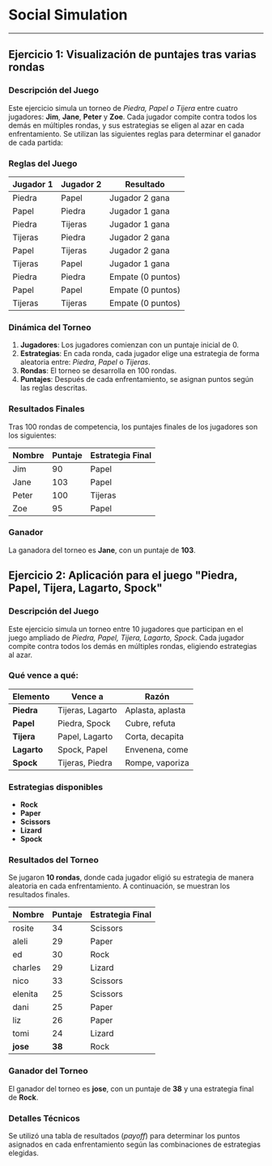 # Social Simulation
---
## Ejercicio 1: Visualización de puntajes tras varias rondas

### Descripción del Juego
Este ejercicio simula un torneo de *Piedra, Papel o Tijera* entre cuatro jugadores: **Jim**, **Jane**, **Peter** y **Zoe**. Cada jugador compite contra todos los demás en múltiples rondas, y sus estrategias se eligen al azar en cada enfrentamiento. Se utilizan las siguientes reglas para determinar el ganador de cada partida:

### Reglas del Juego
| Jugador 1   | Jugador 2   | Resultado        |
|-------------|-------------|------------------|
| Piedra      | Papel       | Jugador 2 gana   |
| Papel       | Piedra      | Jugador 1 gana   |
| Piedra      | Tijeras     | Jugador 1 gana   |
| Tijeras     | Piedra      | Jugador 2 gana   |
| Papel       | Tijeras     | Jugador 2 gana   |
| Tijeras     | Papel       | Jugador 1 gana   |
| Piedra      | Piedra      | Empate (0 puntos) |
| Papel       | Papel       | Empate (0 puntos) |
| Tijeras     | Tijeras     | Empate (0 puntos) |

### Dinámica del Torneo
1. **Jugadores**: Los jugadores comienzan con un puntaje inicial de 0.
2. **Estrategias**: En cada ronda, cada jugador elige una estrategia de forma aleatoria entre: *Piedra*, *Papel* o *Tijeras*.
3. **Rondas**: El torneo se desarrolla en 100 rondas.
4. **Puntajes**: Después de cada enfrentamiento, se asignan puntos según las reglas descritas.

### Resultados Finales
Tras 100 rondas de competencia, los puntajes finales de los jugadores son los siguientes:

| Nombre   | Puntaje | Estrategia Final |
|----------|---------|------------------|
| Jim      | 90      | Papel            |
| Jane     | 103     | Papel            |
| Peter    | 100     | Tijeras          |
| Zoe      | 95      | Papel            |

### Ganador
La ganadora del torneo es **Jane**, con un puntaje de **103**.

## Ejercicio 2: Aplicación para el juego "Piedra, Papel, Tijera, Lagarto, Spock"

### Descripción del Juego
Este ejercicio simula un torneo entre 10 jugadores que participan en el juego ampliado de *Piedra, Papel, Tijera, Lagarto, Spock*. Cada jugador compite contra todos los demás en múltiples rondas, eligiendo estrategias al azar.

### Qué vence a qué:
| Elemento      | Vence a                  | Razón                  |
|---------------|--------------------------|------------------------|
| **Piedra**    | Tijeras, Lagarto         | Aplasta, aplasta       |
| **Papel**     | Piedra, Spock            | Cubre, refuta          |
| **Tijera**    | Papel, Lagarto           | Corta, decapita        |
| **Lagarto**   | Spock, Papel             | Envenena, come         |
| **Spock**     | Tijeras, Piedra          | Rompe, vaporiza        |

### Estrategias disponibles
- **Rock**
- **Paper**
- **Scissors**
- **Lizard**
- **Spock**

### Resultados del Torneo
Se jugaron **10 rondas**, donde cada jugador eligió su estrategia de manera aleatoria en cada enfrentamiento. A continuación, se muestran los resultados finales.

| Nombre     | Puntaje | Estrategia Final |
|------------|---------|------------------|
| rosite     | 34      | Scissors         |
| aleli      | 29      | Paper            |
| ed         | 30      | Rock             |
| charles    | 29      | Lizard           |
| nico       | 33      | Scissors         |
| elenita    | 25      | Scissors         |
| dani       | 25      | Paper            |
| liz        | 26      | Paper            |
| tomi       | 24      | Lizard           |
| **jose**   | **38**  | Rock             |

### Ganador del Torneo
El ganador del torneo es **jose**, con un puntaje de **38** y una estrategia final de **Rock**.

### Detalles Técnicos
Se utilizó una tabla de resultados (*payoff*) para determinar los puntos asignados en cada enfrentamiento según las combinaciones de estrategias elegidas.
